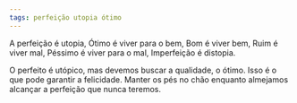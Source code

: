 ```yaml
---
tags: perfeição utopia ótimo
---
```

A perfeição é utopia,
Ótimo é viver para o bem,
Bom é viver bem,
Ruim é viver mal,
Péssimo é viver para o mal,
Imperfeição é distopia.

O perfeito é utópico, mas devemos buscar a qualidade, o ótimo. Isso é o que pode garantir a felicidade. Manter os pés no chão enquanto almejamos alcançar a perfeição que nunca teremos.

